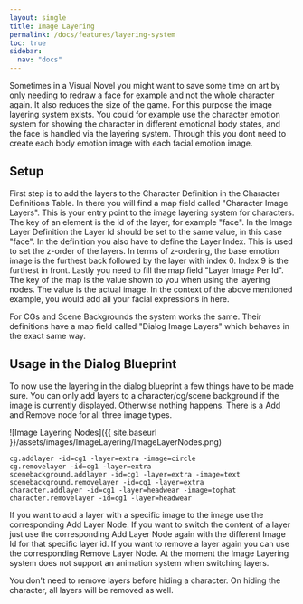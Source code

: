 ```yaml
---
layout: single
title: Image Layering
permalink: /docs/features/layering-system
toc: true
sidebar:
  nav: "docs"
---
```



Sometimes in a Visual Novel you might want to save some time on art by only needing to redraw a face for example and not the whole character again. It also reduces the size of the game. For this purpose the image layering system exists. You could for example use the character emotion system for showing the character in different emotional body states, and the face is handled via the layering system. Through this you dont need to create each body emotion image with each facial emotion image.

## Setup
First step is to add the layers to the Character Definition in the Character Definitions Table. In there you will find a map field called "Character Image Layers". This is your entry point to the image layering system for characters. The key of an element is the id of the layer, for example "face". In the Image Layer Definition the Layer Id should be set to the same value, in this case "face". In the definition you also have to define the Layer Index. This is used to set the z-order of the layers. In terms of z-ordering, the base emotion image is the furthest back followed by the layer with index 0. Index 9 is the furthest in front. Lastly you need to fill the map field "Layer Image Per Id". The key of the map is the value shown to you when using the layering nodes. The value is the actual image. In the context of the above mentioned example, you would add all your facial expressions in here.

For CGs and Scene Backgrounds the system works the same. Their definitions have a map field called "Dialog Image Layers" which behaves in the exact same way.

## Usage in the Dialog Blueprint
To now use the layering in the dialog blueprint a few things have to be made sure. You can only add layers to a character/cg/scene background if the image is currently displayed. Otherwise nothing happens. There is a Add and Remove node for all three image types. 

![Image Layering Nodes]({{ site.baseurl }}/assets/images/ImageLayering/ImageLayerNodes.png)
```
cg.addlayer -id=cg1 -layer=extra -image=circle
cg.removelayer -id=cg1 -layer=extra
scenebackground.addlayer -id=cg1 -layer=extra -image=text
scenebackground.removelayer -id=cg1 -layer=extra
character.addlayer -id=cg1 -layer=headwear -image=tophat
character.removelayer -id=cg1 -layer=headwear
```

If you want to add a layer with a specific image to the image use the corresponding Add Layer Node. If you want to switch the content of a layer just use the corresponding Add Layer Node again with the different Image Id for that specific layer id. If you want to remove a layer again you can use the corresponding Remove Layer Node. At the moment the Image Layering system does not support an animation system when switching layers.

You don't need to remove layers before hiding a character. On hiding the character, all layers will be removed as well.
